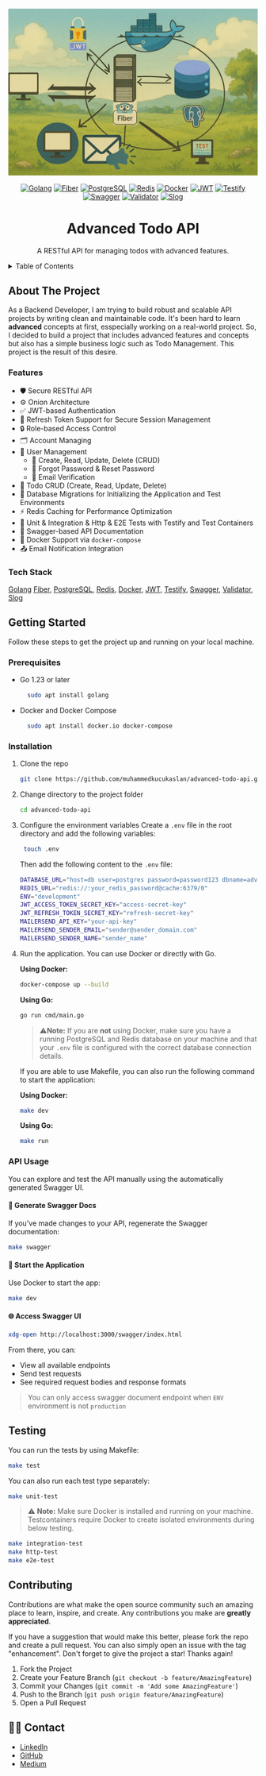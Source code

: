 

<br />
<div align="center">
  <a href="https://github.com/muhammedkucukaslan/advanced-todo-api">
    <img src="images/image.png" alt="image" >
  </a>

[![Golang][Golang.com]][Golang-url]
[![Fiber][Fiber.io]][Fiber-url]
[![PostgreSQL][PostgreSQL.com]][PostgreSQL-url]
[![Redis][Redis.com]][Redis-url]
[![Docker][Docker.com]][Docker-url]
[![JWT][JWT.io]][JWT-url]
[![Testify][Testify.com]][Testify-url]
[![Swagger][Swagger.io]][Swagger-url]
[![Validator][Validator.com]][Validator-url]
[![Slog][Slog.com]][Slog-url]


<h1 align="center">Advanced Todo API</h1>
  <p align="center">
    A RESTful API for managing todos with advanced features.
  </p>
</div>



<details>
  <summary>Table of Contents</summary>
  <ol>
    <li>
      <a href="#about-the-project">About The Project</a>
      <ul>
        <li><a href="#tech-stack">Tech Stack</a></li>
        <li><a href="#features">Features</a></li>
      </ul>
    </li>
    <li>
      <a href="#getting-started">Getting Started</a>
      <ul>
        <li><a href="#prerequisites">Prerequisites</a></li>
        <li><a href="#installation">Installation</a></li>
        <li><a href="#api-usage">API Usage</a></li>
      </ul>
    </li>
    <li><a href="#testing">Testing</a></li>
    <li><a href="#contributing">Contributing</a></li>
  </ol>
</details>



## About The Project

As a Backend Developer, I am trying to build robust and scalable API projects by writing clean and maintainable code. It's been hard to learn **advanced** concepts at first, esspecially working on a real-world project. So, I decided to build a project that includes advanced features and concepts but also has a simple business logic such as Todo Management. This project is the result of this desire. 



### Features
- 🛡️ Secure RESTful API
- ⚙️ Onion Architecture
- ✅ JWT-based Authentication
- 🔄 Refresh Token Support for Secure Session Management
- 🔒 Role-based Access Control
- 🗂️ Account Managing
- 👤 User Management
  - 📌 Create, Read, Update, Delete (CRUD)
  - 🔁 Forgot Password & Reset Password
  - 📧 Email Verification
- 📌 Todo CRUD (Create, Read, Update, Delete)
- 🧱 Database Migrations for Initializing the Application and Test Environments
- ⚡ Redis Caching for Performance Optimization
- 🧪 Unit & Integration & Http & E2E Tests with Testify and Test Containers
- 🧾 Swagger-based API Documentation
- 🐳 Docker Support via `docker-compose`
- 📤 Email Notification Integration

### Tech Stack
[Golang][Golang-url] [Fiber][Fiber-url], [PostgreSQL][PostgreSQL-url], [Redis][Redis-url], [Docker][Docker-url], [JWT][JWT-url], [Testify][Testify-url], [Swagger][Swagger-url], [Validator][Validator.com], [Slog][Slog.com]

## Getting Started

Follow these steps to get the project up and running on your local machine.

### Prerequisites

* Go 1.23 or later
  ```sh
    sudo apt install golang
  ```
* Docker and Docker Compose
  ```sh
    sudo apt install docker.io docker-compose
  ```

### Installation

1. Clone the repo
   ```sh
   git clone https://github.com/muhammedkucukaslan/advanced-todo-api.git
   ```
2. Change directory to the project folder
   ```sh
   cd advanced-todo-api
   ```
3. Configure the environment variables
   Create a `.env` file in the root directory and add the following variables:
   ```sh
    touch .env
   ```
    Then add the following content to the `.env` file:
    ```sh
    DATABASE_URL="host=db user=postgres password=password123 dbname=advanced_todo_api_db port=5432 sslmode=disable"
    REDIS_URL="redis://:your_redis_password@cache:6379/0"
    ENV="development"
    JWT_ACCESS_TOKEN_SECRET_KEY="access-secret-key"
    JWT_REFRESH_TOKEN_SECRET_KEY="refresh-secret-key"
    MAILERSEND_API_KEY="your-api-key"
    MAILERSEND_SENDER_EMAIL="sender@sender_domain.com"
    MAILERSEND_SENDER_NAME="sender_name"
   ```
4. Run the application. You can use Docker or directly with Go.

   **Using Docker:**
   ```sh
   docker-compose up --build
   ```

   **Using Go:**
   ```sh
   go run cmd/main.go
   ```
    > ⚠️**Note:** If you are **not** using Docker, make sure you have a running PostgreSQL and Redis database on your machine and that your `.env` file is configured with the correct database connection details.

   If you are able to use Makefile, you can also run the following command to start the application:
   
   **Using Docker:**
   ```sh
   make dev
   ```

   **Using Go:**
   ```sh
   make run
   ```


### API Usage

You can explore and test the API manually using the automatically generated Swagger UI.
#### 🔄 Generate Swagger Docs

If you've made changes to your API, regenerate the Swagger documentation:

```sh
make swagger
```
#### 🚀 Start the Application

Use Docker to start the app:

```sh
make dev
```
####  🌐 Access Swagger UI

```sh
xdg-open http://localhost:3000/swagger/index.html
```
From there, you can:
  - View all available endpoints
  - Send test requests
  - See required request bodies and response formats

> You can only access swagger document endpoint when `ENV` environment is not `production`

## Testing
You can run the tests by using Makefile:
```sh
make test
```
You  can also run each test type separately:
```sh
make unit-test
```
> ⚠️ **Note:** Make sure Docker is installed and running on your machine. Testcontainers require Docker to create isolated environments during below testing.
```sh
make integration-test
make http-test
make e2e-test
```

## Contributing

Contributions are what make the open source community such an amazing place to learn, inspire, and create. Any contributions you make are **greatly appreciated**.

If you have a suggestion that would make this better, please fork the repo and create a pull request. You can also simply open an issue with the tag "enhancement".
Don't forget to give the project a star! Thanks again!

1. Fork the Project
2. Create your Feature Branch (`git checkout -b feature/AmazingFeature`)
3. Commit your Changes (`git commit -m 'Add some AmazingFeature'`)
4. Push to the Branch (`git push origin feature/AmazingFeature`)
5. Open a Pull Request


## 🙋‍♂️ Contact

* [LinkedIn](https://www.linkedin.com/in/muhammedkucukaslan)  
* [GitHub](https://github.com/muhammedkucukaslan)
* [Medium](https://medium.com/@muhammedkucukaslan)


[Golang.com]: https://img.shields.io/badge/Go-00ADD8?style=for-the-badge&logo=go&logoColor=white
[Golang-url]: https://golang.org/

[PostgreSQL.com]: https://img.shields.io/badge/PostgreSQL-4169E1?style=for-the-badge&logo=postgresql&logoColor=white
[PostgreSQL-url]: https://www.postgresql.org/

[Redis.com]: https://img.shields.io/badge/Redis-DC382D?style=for-the-badge&logo=redis&logoColor=white
[Redis-url]: https://redis.io/

[Docker.com]: https://img.shields.io/badge/Docker-2496ED?style=for-the-badge&logo=docker&logoColor=white
[Docker-url]: https://www.docker.com/

[Fiber.io]: https://img.shields.io/badge/Fiber-18A5D6?style=for-the-badge&logo=fiber&logoColor=white
[Fiber-url]: https://gofiber.io/

[Swagger.io]: https://img.shields.io/badge/Swagger-85EA2D?style=for-the-badge&logo=swagger&logoColor=black
[Swagger-url]: https://swagger.io/

[Testify.com]: https://img.shields.io/badge/Testify-00BFA6?style=for-the-badge&logo=go&logoColor=white
[Testify-url]: https://github.com/stretchr/testify

[JWT.io]: https://img.shields.io/badge/JWT-000000?style=for-the-badge&logo=JSON%20web%20tokens&logoColor=white
[JWT-url]: https://jwt.io/

[Validator.com]: https://img.shields.io/badge/Validator-v10-blue?style=for-the-badge&logo=go&logoColor=white
[Validator-url]: https://pkg.go.dev/github.com/go-playground/validator/v10

[Slog.com]: https://img.shields.io/badge/log%2Fslog-Go%20Logger-informational?style=for-the-badge&logo=go&logoColor=white
[Slog-url]: https://pkg.go.dev/log/slog
